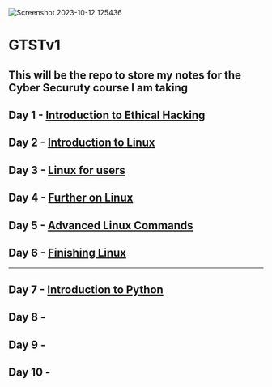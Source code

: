 ![Screenshot 2023-10-12 125436](https://github.com/Mistire/GTSTv1/assets/96515111/0c94b3cb-f6de-4f0b-9bae-279a3c02ce65)
# GTSTv1
## This will be the repo to store my notes for the **Cyber Securuty** course I am taking

## Day 1 - [Introduction to Ethical Hacking](https://github.com/Mistire/GTSTv1/blob/main/Day1.md)
## Day 2 - [Introduction to Linux](https://github.com/Mistire/GTSTv1/blob/main/Day%202.md)
## Day 3 - [Linux for users](https://github.com/Mistire/GTSTv1/blob/main/Day%203.md)
## Day 4 - [Further on Linux](https://github.com/Mistire/GTSTv1/blob/main/Day%204.md)
## Day 5 - [Advanced Linux Commands](https://github.com/Mistire/GTSTv1/blob/main/Day%205.md)
## Day 6 - [Finishing Linux](https://github.com/Mistire/GTSTv1/blob/main/Day%206.md)
--- 
## Day 7 -  [Introduction to Python](https://github.com/Mistire/GTSTv1/blob/main/Day%207.md)
## Day 8 -
## Day 9 -
## Day 10 -
